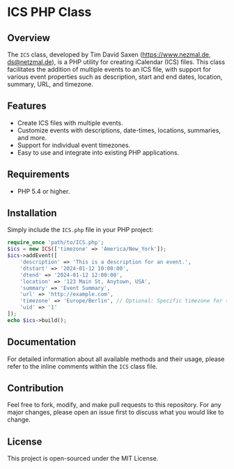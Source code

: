 # ICS PHP Class

## Overview
The `ICS` class, developed by Tim David Saxen (https://www.nezmal.de, ds@netzmal.de), is a PHP utility for creating iCalendar (ICS) files. This class facilitates the addition of multiple events to an ICS file, with support for various event properties such as description, start and end dates, location, summary, URL, and timezone.

## Features
- Create ICS files with multiple events.
- Customize events with descriptions, date-times, locations, summaries, and more.
- Support for individual event timezones.
- Easy to use and integrate into existing PHP applications.

## Requirements
- PHP 5.4 or higher.

## Installation
Simply include the `ICS.php` file in your PHP project:
```php
require_once 'path/to/ICS.php';
$ics = new ICS(['timezone' => 'America/New_York']);
$ics->addEvent([
    'description' => 'This is a description for an event.',
    'dtstart' => '2024-01-12 10:00:00',
    'dtend' => '2024-01-12 12:00:00',
    'location' => '123 Main St, Anytown, USA',
    'summary' => 'Event Summary',
    'url' => 'http://example.com',
    'timezone' => 'Europe/Berlin', // Optional: Specific timezone for this event
    'uid' => '1'
]);
echo $ics->build();
```

## Documentation
For detailed information about all available methods and their usage, please refer to the inline comments within the `ICS` class file.

## Contribution
Feel free to fork, modify, and make pull requests to this repository. For any major changes, please open an issue first to discuss what you would like to change.

## License
This project is open-sourced under the MIT License.

